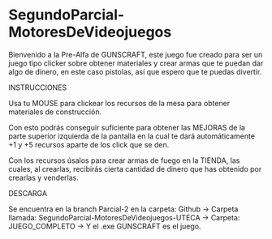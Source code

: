 # SegundoParcial-MotoresDeVideojuegos

Bienvenido a la Pre-Alfa de GUNSCRAFT, este juego fue creado para ser un juego tipo clicker sobre obtener materiales y crear armas que te puedan dar algo de dinero, en este caso pistolas, así que espero que te puedas divertir.

INSTRUCCIONES

Usa tu MOUSE para clickear los recursos de la mesa para obtener materiales de construcción.

Con esto podrás conseguir suficiente para obtener las MEJORAS de la parte superior izquierda de la pantalla en la cual te dará automáticamente +1 y +5 recursos aparte de los click que se den.

Con los recursos úsalos para crear armas de fuego en la TIENDA, las cuales, al crearlas, recibirás cierta cantidad de dinero que has obtenido por crearlas y venderlas.

DESCARGA

Se encuentra en la branch Parcial-2 en la carpeta: Github -> Carpeta llamada: SegundoParcial-MotoresDeVideojuegos-UTECA -> Carpeta: JUEGO_COMPLETO -> Y el .exe GUNSCRAFT es el juego.


